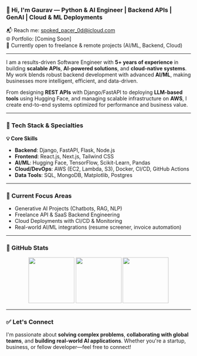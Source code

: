 ### 👋 Hi, I'm Gaurav — Python & AI Engineer | Backend APIs | GenAI | Cloud & ML Deployments

📬 Reach me: [spoked_pacer_0d@icloud.com](mailto:spoked_pacer_0d@icloud.com)  
🌐 Portfolio: [Coming Soon]  
🔭 Currently open to freelance & remote projects (AI/ML, Backend, Cloud)

---

I am a results-driven Software Engineer with **5+ years of experience** in building **scalable APIs**, **AI-powered solutions**, and **cloud-native systems**. My work blends robust backend development with advanced **AI/ML**, making businesses more intelligent, efficient, and data-driven.

From designing **REST APIs** with Django/FastAPI to deploying **LLM-based tools** using Hugging Face, and managing scalable infrastructure on **AWS**, I create end-to-end systems optimized for performance and business value.

---

### 🚀 Tech Stack & Specialties

**💡 Core Skills**
- **Backend**: Django, FastAPI, Flask, Node.js  
- **Frontend**: React.js, Next.js, Tailwind CSS  
- **AI/ML**: Hugging Face, TensorFlow, Scikit-Learn, Pandas  
- **Cloud/DevOps**: AWS (EC2, Lambda, S3), Docker, CI/CD, GitHub Actions  
- **Data Tools**: SQL, MongoDB, Matplotlib, Postgres

---

### 🔧 Current Focus Areas
- Generative AI Projects (Chatbots, RAG, NLP)
- Freelance API & SaaS Backend Engineering
- Cloud Deployments with CI/CD & Monitoring
- Real-world AI/ML integrations (resume screener, invoice automation)

---

### 📌 GitHub Stats

<p align="center">
  <img height="125" src="https://github-readme-stats.vercel.app/api?username=gauravupreti0&show_icons=true&theme=tokyonight&hide=prs&count_private=true" />
  <img height="125" src="https://github-readme-streak-stats.herokuapp.com/?user=gauravupreti0&theme=tokyonight&layout=compact" />
  <img height="125" src="https://github-readme-stats.vercel.app/api/top-langs/?username=gauravupreti0&layout=compact&theme=tokyonight" />
</p>

---

### ✅ Let's Connect
I'm passionate about **solving complex problems**, **collaborating with global teams**, and **building real-world AI applications**. Whether you're a startup, business, or fellow developer—feel free to connect!
